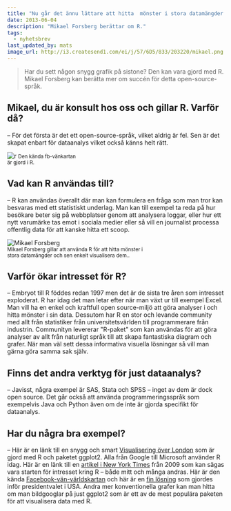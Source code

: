 ```yaml
---
title: "Nu går det ännu lättare att hitta  mönster i stora datamängder  och skapa snygg grafik."
date: 2013-06-04
description: "Mikael Forsberg berättar om R."
tags:
  - nyhetsbrev
last_updated_by: mats
image_url: http://i3.createsend1.com/ei/j/57/6D5/833/203220/mikael.png
---
```


> Har du sett någon snygg grafik på sistone? Den kan vara gjord med R. Mikael Forsberg kan berätta mer om succén för detta open-source-språk.

## Mikael, du är konsult hos oss och gillar R. Varför då?<br/>

– För det första är det ett open-source-språk, vilket aldrig är fel. Sen är det skapat enbart för dataanalys vilket också känns helt rätt.

<div  style="width:161px;">
<img alt="r" src="http://i5.createsend1.com/ei/j/57/6D5/833/203220/map.png"/>
<small>Den kända fb-vänkartan är gjord i R.</small>
</div>

## Vad kan R användas till?

– R kan användas överallt där man kan formulera en fråga som man tror kan besvaras med ett statistiskt underlag. Man kan till exempel ta reda på hur besökare beter sig på webbplatser genom att analysera loggar, eller hur ett nytt varumärke tas emot i sociala medier eller så vill en journalist processa offentlig data för att kanske hitta ett scoop.

<div class="float_left" style="width:340px; margin:bottom:8px;">
<img alt="Mikael Forsberg" src="http://i3.createsend1.com/ei/j/57/6D5/833/203220/mikael.png"/><br/>
<small>Mikael Forsberg gillar att använda R för att hitta mönster i stora datamängder och sen enkelt visualisera dem..</small>
</div>

## Varför ökar intresset för R?

– Embryot till R föddes redan 1997 men det är de sista tre åren som intresset exploderat. R har idag det man letar efter när man växt ur till exempel Excel. Man vill ha en enkel och kraftfull open source-miljö att göra analyser i och hitta mönster i sin data. Dessutom har R en stor och levande community med allt från statistiker från universitetsvärlden till programmerare från industrin. Communityn levererar "R-paket" som kan användas för att göra analyser av allt från naturligt språk till att skapa fantastiska diagram och grafer. När man väl sett dessa informativa visuella lösningar så vill man gärna göra samma sak själv.

## Finns det andra verktyg för just dataanalys?

– Javisst, några exempel är SAS, Stata och SPSS – inget av dem är dock open source. Det går också att använda programmeringsspråk som exempelvis Java och Python även om de inte är gjorda specifikt för dataanalys.

## Har du några bra exempel?

– Här är en länk till en snygg och smart [Visualisering över London](http://spatialanalysis.co.uk/2012/02/london-cycle-hire-pollution) som är gjord med R och paketet ggplot2. Alla från Google till Microsoft använder R idag. Här är en länk till en [artikel i New York Times](http://www.nytimes.com/2009/01/07/technology/business-computing/07program.html?_r=0) från 2009 som kan sägas vara starten för intresset kring R – både mitt och många andras. Här är den kända [Facebook-vän-världskartan](https://www.facebook.com/notes/facebook-engineering/visualizing-friendships/469716398919) och här är en [fin lösning](http://timelyportfolio.github.io/rCharts_512paths/) som gjordes inför presidentvalet i USA. Andra mer konventionella grafer kan man hitta om
man bildgooglar på just ggplot2 som är ett av de mest populära paketen för att visualisera data med R.
